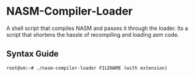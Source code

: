 # NASM-Compiler-Loader
A shell script that compiles NASM and passes it through the loader. Its a script that shortens the hassle of recompiling and loading asm code. 

## Syntax Guide
```console
root@vm:~# ./nasm-compiler-loader FILENAME (with extension)
```
